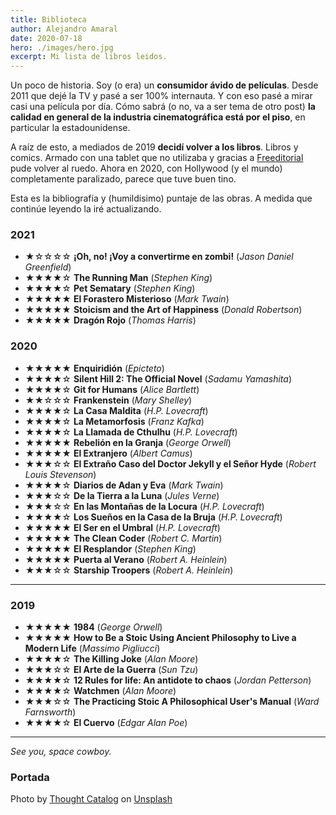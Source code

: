 ```yaml
---
title: Biblioteca
author: Alejandro Amaral
date: 2020-07-18
hero: ./images/hero.jpg
excerpt: Mi lista de libros leidos.
---
```


Un poco de historia. Soy (o era) un **consumidor ávido de películas**. Desde 2011 que
dejé la TV y pasé a ser 100% internauta. Y con eso pasé a mirar casi una película
por día. Cómo sabrá (o no, va a ser tema de otro post) **la calidad en general de la
industria cinematográfica está por el piso**, en particular la estadounidense.

A raíz de esto, a mediados de 2019 **decidí volver a los libros**. Libros y
comics. Armado con una tablet que no utilizaba y gracias a [Freeditorial](https://freeditorial.com/es/books/search)
pude volver al ruedo. Ahora en 2020, con Hollywood (y el mundo) completamente paralizado,
parece que tuve buen tino.

Esta es la bibliografía y (humildisimo) puntaje de las obras. A medida que continúe
leyendo la iré actualizando.

### 2021

- ★☆☆☆☆ **¡Oh, no! ¡Voy a convertirme en zombi!** (_Jason Daniel Greenfield_)
- ★★★★☆ **The Running Man** (_Stephen King_)
- ★★★★☆ **Pet Sematary** (_Stephen King_)
- ★★★★★ **El Forastero Misterioso** (_Mark Twain_)
- ★★★★★ **Stoicism and the Art of Happiness** (_Donald Robertson_)
- ★★★★★ **Dragón Rojo** (_Thomas Harris_)

### 2020

- ★★★★★ **Enquiridión** (_Epicteto_)
- ★★★★☆ **Silent Hill 2: The Official Novel** (_Sadamu Yamashita_)
- ★★★★☆ **Git for Humans** (_Alice Bartlett_)
- ★★☆☆☆ **Frankenstein** (_Mary Shelley_)
- ★★★★☆ **La Casa Maldita** (_H.P. Lovecraft_)
- ★★★★☆ **La Metamorfosis** (_Franz Kafka_)
- ★★★★☆ **La Llamada de Cthulhu** (_H.P. Lovecraft_)
- ★★★★★ **Rebelión en la Granja** (_George Orwell_)
- ★★★★★ **El Extranjero** (_Albert Camus_)
- ★★★☆☆ **El Extraño Caso del Doctor Jekyll y el Señor Hyde** (_Robert Louis Stevenson_)
- ★★★★☆ **Diarios de Adan y Eva** (_Mark Twain_)
- ★★★☆☆ **De la Tierra a la Luna** (_Jules Verne_)
- ★★★☆☆ **En las Montañas de la Locura** (_H.P. Lovecraft_)
- ★★★★☆ **Los Sueños en la Casa de la Bruja** (_H.P. Lovecraft_)
- ★★★★★ **El Ser en el Umbral** (_H.P. Lovecraft_)
- ★★★★★ **The Clean Coder** (_Robert C. Martin_)
- ★★★★★ **El Resplandor** (_Stephen King_)
- ★★★★★ **Puerta al Verano** (_Robert A. Heinlein_)
- ★★★☆☆ **Starship Troopers** (_Robert A. Heinlein_)

---

### 2019

- ★★★★★ **1984** (_George Orwell_)
- ★★★★★ **How to Be a Stoic Using Ancient Philosophy to Live a Modern Life** (_Massimo
  Pigliucci_)
- ★★★★☆ **The Killing Joke** (_Alan Moore_)
- ★★★☆☆ **El Arte de la Guerra** (_Sun Tzu_)
- ★★★★☆ **12 Rules for life: An antidote to chaos** (_Jordan Petterson_)
- ★★★★☆ **Watchmen** (_Alan Moore_)
- ★★★☆☆ **The Practicing Stoic A Philosophical User's Manual** (_Ward Farnsworth_)
- ★★★★☆ **El Cuervo** (_Edgar Alan Poe_)

---

_See you, space cowboy._

### Portada

Photo by <a href="https://unsplash.com/@thoughtcatalog?utm_source=unsplash&amp;utm_medium=referral&amp;utm_content=creditCopyText">Thought Catalog</a> on <a href="https://unsplash.com/s/photos/books?utm_source=unsplash&amp;utm_medium=referral&amp;utm_content=creditCopyText">Unsplash</a>

